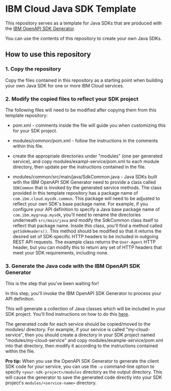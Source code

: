 # IBM Cloud Java SDK Template
This repository serves as a template for Java SDKs that are produced with the 
[IBM OpenAPI SDK Generator](https://github.ibm.com/CloudEngineering/openapi-sdkgen).

You can use the contents of this repository to create your own Java SDKs.

## How to use this repository

### 1. Copy the repository
Copy the files contained in this repository as a starting point when building your own Java SDK
for one or more IBM Cloud services.

### 2. Modify the copied files to reflect your SDK project
The following files will need to be modified after copying them from this template repository:
- pom.xml - comments inside the file will guide you when customizing this for your SDK project.

- modules/common/pom.xml - follow the instructions in the comments within this file.

- create the appropriate directories under "modules" (one per generated service), and
  copy modules/exampl-service/pom.xml to each module directory, then update per the 
  instructions contained in the file.

- modules/common/src/main/java/SdkCommon.java - Java SDKs built with the IBM OpenAPI SDK Generator 
need to provide a class called `SDKCommon` that is invoked by the generated service methods.
The class provided in this template repository has a package name of `com.ibm.cloud.mysdk.common`. This package
will need to be adjusted to reflect your own SDK's base package name.  For example, if you configure your 
API definition to specify a Java base package name of `com.ibm.mygroup.mysdk`, you'll need to rename the directories
underneath `src/main/java` and modify the SdkCommon class itself to reflect that package name.
Inside this class, you'll find a method called `getSdkHeaders()`.  This method should be modified so that it returns
the desired set of SDK-specific HTTP headers to be included in outgoing REST API requests.  The example class returns the
`User-Agent` HTTP header, but you can modify this to return any set of HTTP headers that meet your SDK requirements,
including none.

### 3. Generate the Java code with the IBM OpenAPI SDK Generator
This is the step that you've been waiting for!

In this step, you'll invoke the IBM OpenAPI SDK Generator to process your API definition.

This will generate a collection of Java classes which will be included in your SDK project.
You'll find instructions on how to do this [here](https://github.ibm.com/CloudEngineering/openapi-sdkgen/wiki).

The generated code for each service should be copied/moved to the modules/<service-name> directory.
For example, if your service is called "my-cloud-service", then you should create a directory in your 
SDK project named "modules/my-cloud-service" and copy modules/example-service/pom.xml into that directory,
then modify it according to the instructions contained within the file.

**Pro tip:** When you use the OpenAPI SDK Generator to generate the client SDK code for your service,
you can use the `-o` command-line option to specify `<your-sdk-project>/modules` directory as the output
directory.   This will cause the generator to save the generated code directly into
your SDK project's `modules/<service-name>` directory.
